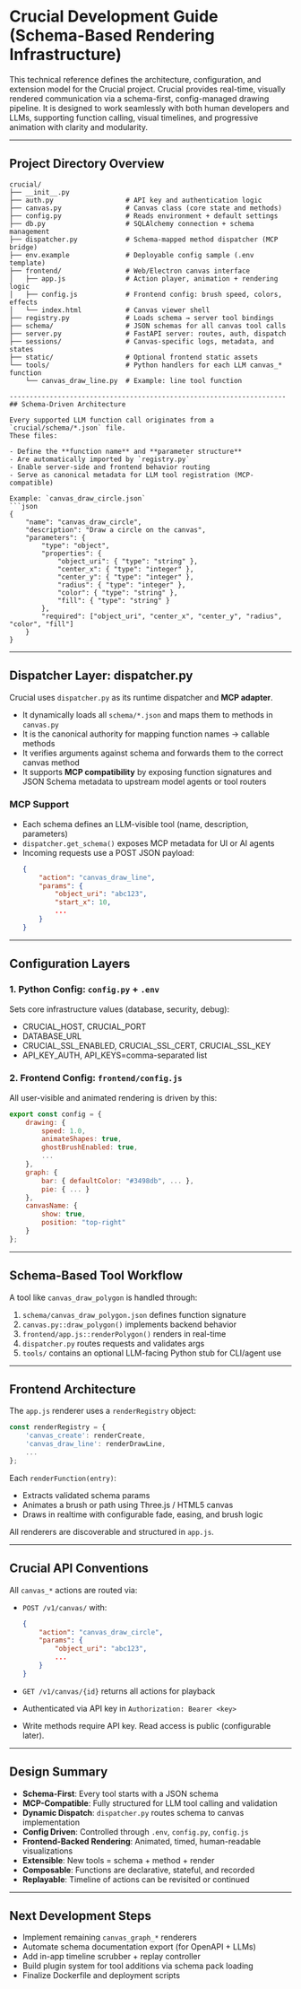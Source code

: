 # Crucial Development Guide (Schema-Based Rendering Infrastructure)

This technical reference defines the architecture, configuration, and extension
model for the Crucial project. Crucial provides real-time, visually rendered
communication via a schema-first, config-managed drawing pipeline. It is designed
to work seamlessly with both human developers and LLMs, supporting function calling,
visual timelines, and progressive animation with clarity and modularity.

---------------------------------------------------------------------
## Project Directory Overview

```text
crucial/
├── __init__.py
├── auth.py                  # API key and authentication logic
├── canvas.py                # Canvas class (core state and methods)
├── config.py                # Reads environment + default settings
├── db.py                    # SQLAlchemy connection + schema management
├── dispatcher.py            # Schema-mapped method dispatcher (MCP bridge)
├── env.example              # Deployable config sample (.env template)
├── frontend/                # Web/Electron canvas interface
│   ├── app.js               # Action player, animation + rendering logic
│   ├── config.js            # Frontend config: brush speed, colors, effects
│   └── index.html           # Canvas viewer shell
├── registry.py              # Loads schema → server tool bindings
├── schema/                  # JSON schemas for all canvas tool calls
├── server.py                # FastAPI server: routes, auth, dispatch
├── sessions/                # Canvas-specific logs, metadata, and states
├── static/                  # Optional frontend static assets
└── tools/                   # Python handlers for each LLM canvas_* function
    └── canvas_draw_line.py  # Example: line tool function

---------------------------------------------------------------------
## Schema-Driven Architecture

Every supported LLM function call originates from a `crucial/schema/*.json` file.
These files:

- Define the **function name** and **parameter structure**
- Are automatically imported by `registry.py`
- Enable server-side and frontend behavior routing
- Serve as canonical metadata for LLM tool registration (MCP-compatible)

Example: `canvas_draw_circle.json`
```json
{
    "name": "canvas_draw_circle",
    "description": "Draw a circle on the canvas",
    "parameters": {
        "type": "object",
        "properties": {
            "object_uri": { "type": "string" },
            "center_x": { "type": "integer" },
            "center_y": { "type": "integer" },
            "radius": { "type": "integer" },
            "color": { "type": "string" },
            "fill": { "type": "string" }
        },
        "required": ["object_uri", "center_x", "center_y", "radius", "color", "fill"]
    }
}
```

---------------------------------------------------------------------
## Dispatcher Layer: dispatcher.py

Crucial uses `dispatcher.py` as its runtime dispatcher and **MCP adapter**.

- It dynamically loads all `schema/*.json` and maps them to methods in `canvas.py`
- It is the canonical authority for mapping function names → callable methods
- It verifies arguments against schema and forwards them to the correct canvas method
- It supports **MCP compatibility** by exposing function signatures and JSON Schema
  metadata to upstream model agents or tool routers

### MCP Support
- Each schema defines an LLM-visible tool (name, description, parameters)
- `dispatcher.get_schema()` exposes MCP metadata for UI or AI agents
- Incoming requests use a POST JSON payload:
    ```json
    {
        "action": "canvas_draw_line",
        "params": {
            "object_uri": "abc123",
            "start_x": 10,
            ...
        }
    }
    ```

---------------------------------------------------------------------
## Configuration Layers

### 1. Python Config: `config.py` + `.env`
Sets core infrastructure values (database, security, debug):

- CRUCIAL_HOST, CRUCIAL_PORT
- DATABASE_URL
- CRUCIAL_SSL_ENABLED, CRUCIAL_SSL_CERT, CRUCIAL_SSL_KEY
- API_KEY_AUTH, API_KEYS=comma-separated list

### 2. Frontend Config: `frontend/config.js`
All user-visible and animated rendering is driven by this:

```js
export const config = {
    drawing: {
        speed: 1.0,
        animateShapes: true,
        ghostBrushEnabled: true,
        ...
    },
    graph: {
        bar: { defaultColor: "#3498db", ... },
        pie: { ... }
    },
    canvasName: {
        show: true,
        position: "top-right"
    }
};
```

---------------------------------------------------------------------
## Schema-Based Tool Workflow

A tool like `canvas_draw_polygon` is handled through:

1. `schema/canvas_draw_polygon.json` defines function signature
2. `canvas.py::draw_polygon()` implements backend behavior
3. `frontend/app.js::renderPolygon()` renders in real-time
4. `dispatcher.py` routes requests and validates args
5. `tools/` contains an optional LLM-facing Python stub for CLI/agent use

---------------------------------------------------------------------
## Frontend Architecture

The `app.js` renderer uses a `renderRegistry` object:

```js
const renderRegistry = {
    'canvas_create': renderCreate,
    'canvas_draw_line': renderDrawLine,
    ...
};
```

Each `renderFunction(entry)`:
- Extracts validated schema params
- Animates a brush or path using Three.js / HTML5 canvas
- Draws in realtime with configurable fade, easing, and brush logic

All renderers are discoverable and structured in `app.js`.

---------------------------------------------------------------------
## Crucial API Conventions

All `canvas_*` actions are routed via:

- `POST /v1/canvas/` with:
    ```json
    {
        "action": "canvas_draw_circle",
        "params": {
            "object_uri": "abc123",
            ...
        }
    }
    ```

- `GET /v1/canvas/{id}` returns all actions for playback
- Authenticated via API key in `Authorization: Bearer <key>`
- Write methods require API key. Read access is public (configurable later).

---------------------------------------------------------------------
## Design Summary

- **Schema-First**: Every tool starts with a JSON schema
- **MCP-Compatible**: Fully structured for LLM tool calling and validation
- **Dynamic Dispatch**: `dispatcher.py` routes schema to canvas implementation
- **Config Driven**: Controlled through `.env`, `config.py`, `config.js`
- **Frontend-Backed Rendering**: Animated, timed, human-readable visualizations
- **Extensible**: New tools = schema + method + render
- **Composable**: Functions are declarative, stateful, and recorded
- **Replayable**: Timeline of actions can be revisited or continued

---------------------------------------------------------------------
## Next Development Steps

- Implement remaining `canvas_graph_*` renderers
- Automate schema documentation export (for OpenAPI + LLMs)
- Add in-app timeline scrubber + replay controller
- Build plugin system for tool additions via schema pack loading
- Finalize Dockerfile and deployment scripts
